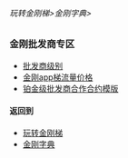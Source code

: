 ###### 玩转金刚梯>金刚字典>
### 金刚批发商专区
- [批发商级别]()
- [金刚app梯流量价格]()
- [铂金级批发商合作合约模版]()
#### 返回到
- [玩转金刚梯](https://github.com/a2zitpro/web/blob/master/LadderFree/A.md)
- [金刚字典](https://github.com/a2zitpro/web/blob/master/LadderFree/kkDictionary/KKDictionary.md)



